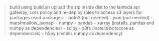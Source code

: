 > build using build.sh
> upload the zip inside dist to the lambda
> api gateway, cors policy and re-deploy
> roles to access s3
> layers for packages
     used packages:
     - boto3 (not needed)
     - json (not needed)
     - marshmallow_jsonapi
     - numpy
     - pandas
     - xarray (installs, pandas and numpy as dependencies)
     - scipy
     - s3fs (installs botocore as dependencies)
     - h5py (installs numpy as dependency)

